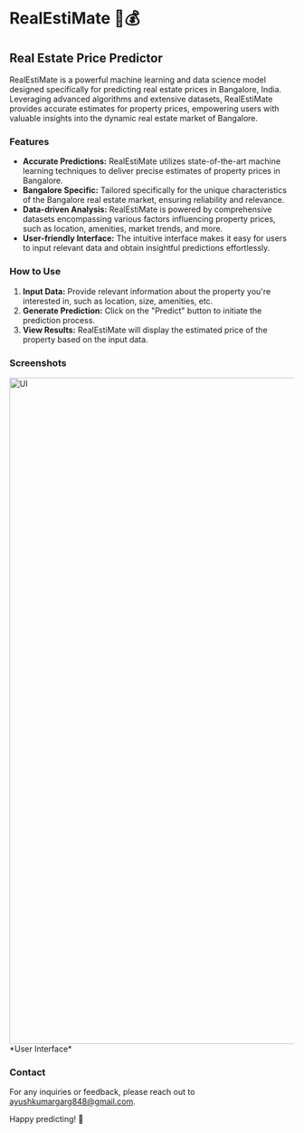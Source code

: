 # RealEstiMate 🏡💰

## Real Estate Price Predictor 

RealEstiMate is a powerful machine learning and data science model designed specifically for predicting real estate prices in Bangalore, India. Leveraging advanced algorithms and extensive datasets, RealEstiMate provides accurate estimates for property prices, empowering users with valuable insights into the dynamic real estate market of Bangalore.

### Features

- **Accurate Predictions:** RealEstiMate utilizes state-of-the-art machine learning techniques to deliver precise estimates of property prices in Bangalore.
- **Bangalore Specific:** Tailored specifically for the unique characteristics of the Bangalore real estate market, ensuring reliability and relevance.
- **Data-driven Analysis:** RealEstiMate is powered by comprehensive datasets encompassing various factors influencing property prices, such as location, amenities, market trends, and more.
- **User-friendly Interface:** The intuitive interface makes it easy for users to input relevant data and obtain insightful predictions effortlessly.

### How to Use

1. **Input Data:** Provide relevant information about the property you're interested in, such as location, size, amenities, etc.
2. **Generate Prediction:** Click on the "Predict" button to initiate the prediction process.
3. **View Results:** RealEstiMate will display the estimated price of the property based on the input data.

### Screenshots

<img width="1177" alt="UI" src="https://github.com/AyushGarg848/RealEstiMate/assets/135207129/b002abf3-3271-42df-983a-09ea7dd0f05d">
*User Interface*

### Contact

For any inquiries or feedback, please reach out to ayushkumargarg848@gmail.com.

Happy predicting! 🚀
